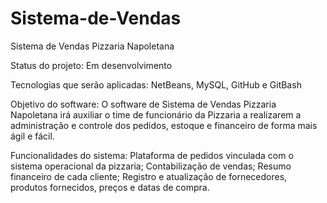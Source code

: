 # Sistema-de-Vendas

Sistema de Vendas Pizzaria Napoletana

Status do projeto: Em desenvolvimento 

Tecnologias que serão aplicadas: NetBeans, MySQL, GitHub e GitBash 

Objetivo do software: 
O software de Sistema de Vendas Pizzaria Napoletana irá auxiliar o time de funcionário da Pizzaria a realizarem a administração e controle dos pedidos, estoque e financeiro de forma mais ágil e fácil. 

Funcionalidades do sistema: 
Plataforma de pedidos vinculada com o sistema operacional da pizzaria;
Contabilização de vendas; 
Resumo financeiro de cada cliente; 
Registro e atualização de fornecedores, produtos fornecidos, preços e datas de compra.
